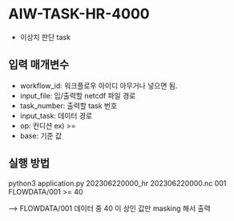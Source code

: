 # AIW-TASK-HR-4000
- 이상치 판단 task
## 입력 매개변수
- workflow_id: 워크플로우 아이디 아무거나 넣으면 됨.
- input_file: 입/출력할 netcdf 파일 경로
- task_number: 출력할 task 번호
- input_task: 데이터 경로
- op: 컨디션 ex) >=
- base: 기준 값

## 실행 방법
python3 application.py 202306220000_hr 202306220000.nc 001 FLOWDATA/001 >= 40 

--> FLOWDATA/001 데이터 중 40 이
상인 값만 masking 해서 출력